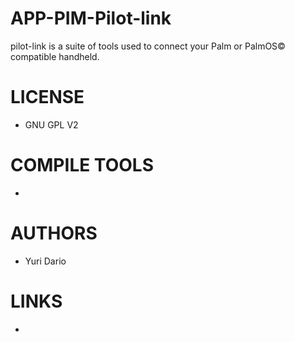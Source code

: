 APP-PIM-Pilot-link
==================

pilot-link is a suite of tools used to connect your Palm or PalmOS© compatible handheld.


LICENSE
===============
* GNU GPL V2

COMPILE TOOLS
===============
* 

AUTHORS
===============
* Yuri Dario

LINKS
===============
* 
